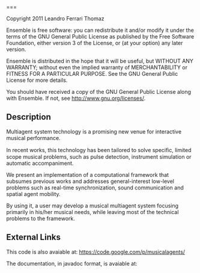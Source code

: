 ===

Copyright 2011 Leandro Ferrari Thomaz 

Ensemble is free software: you can redistribute it and/or modify
it under the terms of the GNU General Public License as published by
the Free Software Foundation, either version 3 of the License, or
(at your option) any later version.

Ensemble is distributed in the hope that it will be useful,
but WITHOUT ANY WARRANTY; without even the implied warranty of
MERCHANTABILITY or FITNESS FOR A PARTICULAR PURPOSE.  See the
GNU General Public License for more details.
 
You should have received a copy of the GNU General Public License
along with Ensemble.  If not, see <http://www.gnu.org/licenses/>.

Description
------

Multiagent system technology is a promising new venue 
for interactive musical performance. 

In recent works, this technology has been tailored to solve 
speciﬁc, limited scope musical problems, such as pulse detection, 
instrument simulation or automatic accompaniment. 

We present an implementation of a computational framework that 
subsumes previous works and addresses general-interest low-level 
problems such as real-time synchronization, sound communication 
and spatial agent mobility. 

By using it, a user may develop a musical multiagent system 
focusing primarily in his/her musical needs, while leaving 
most of the technical problems to the framework.

External Links
------

This code is also avaiable at:
    https://code.google.com/p/musicalagents/

The documentation, in javadoc format, is avaiable at:
    
